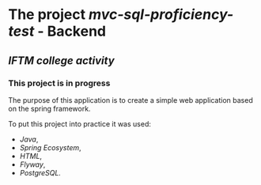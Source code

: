 # The project *mvc-sql-proficiency-test* - Backend
## ***IFTM college activity***
### This project is in progress

The purpose of this application is to create a simple web application based on the spring framework.

To put this project into practice it was used:
- *Java*,
- *Spring Ecosystem*,
- *HTML*,
- *Flyway*,
- *PostgreSQL.*
